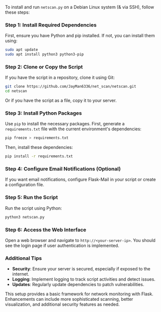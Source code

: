 To install and run `netscan.py` on a Debian Linux system (& via SSH), follow these steps:

### Step 1: Install Required Dependencies

First, ensure you have Python and pip installed. If not, you can install them using:

```bash
sudo apt update
sudo apt install python3 python3-pip
```

### Step 2: Clone or Copy the Script

If you have the script in a repository, clone it using Git:

```bash
git clone https://github.com/JayMan6336/net_scan/netscan.git
cd netscan
```

Or if you have the script as a file, copy it to your server.

### Step 3: Install Python Packages

Use `pip` to install the necessary packages. First, generate a `requirements.txt` file with the current environment's dependencies:

```bash
pip freeze > requirements.txt
```

Then, install these dependencies:

```bash
pip install -r requirements.txt
```

### Step 4: Configure Email Notifications (Optional)

If you want email notifications, configure Flask-Mail in your script or create a configuration file.

### Step 5: Run the Script

Run the script using Python:

```bash
python3 netscan.py
```

### Step 6: Access the Web Interface

Open a web browser and navigate to `http://<your-server-ip>`. You should see the login page if user authentication is implemented.

### Additional Tips

- **Security**: Ensure your server is secured, especially if exposed to the internet.
- **Logging**: Implement logging to track script activities and detect issues.
- **Updates**: Regularly update dependencies to patch vulnerabilities.

This setup provides a basic framework for network monitoring with Flask. Enhancements can include more sophisticated scanning, better visualization, and additional security features as needed.
